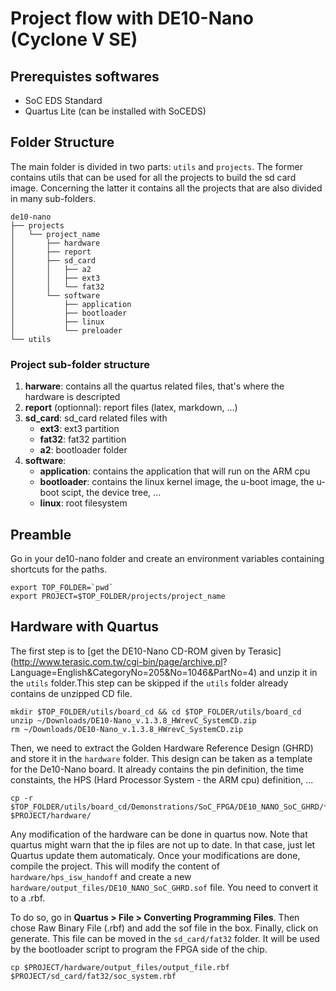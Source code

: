 # Project flow with DE10-Nano (Cyclone V SE)

## Prerequistes softwares
- SoC EDS Standard
- Quartus Lite (can be installed with SoCEDS)

## Folder Structure

The main folder is divided in two parts: `utils` and `projects`. The former contains utils that can be used for all the projects to build
the sd card image. Concerning the latter it contains all the projects that are also divided in many sub-folders.

```
de10-nano
├── projects
│   └── project_name
│       ├── hardware
│       ├── report
│       ├── sd_card
│       │   ├── a2
│       │   ├── ext3
│       │   └── fat32
│       └── software
│           ├── application
│           ├── bootloader
│           ├── linux
│           └── preloader
└── utils
```

### Project sub-folder structure

1. **harware**: contains all the quartus related files, that's where the hardware is descripted
2. **report** (optionnal): report files (latex, markdown, ...)
3. **sd_card**: sd_card related files with 
	- **ext3**: ext3 partition
	- **fat32**: fat32 partition
	- **a2**: bootloader folder
4. **software**: 
	- **application**: contains the application that will run on the ARM cpu
	- **bootloader**: contains the linux kernel image, the u-boot image, the u-boot scipt, the device tree, ...
	- **linux**: root filesystem

## Preamble

Go in your de10-nano folder and create an environment variables containing shortcuts for the paths. 

```
export TOP_FOLDER=`pwd`
export PROJECT=$TOP_FOLDER/projects/project_name
```

## Hardware with Quartus

The first step is to [get the DE10-Nano CD-ROM given by Terasic](http://www.terasic.com.tw/cgi-bin/page/archive.pl?
Language=English&CategoryNo=205&No=1046&PartNo=4) and unzip it in the `utils` folder.This step can be skipped if the `utils` 
folder already contains de unzipped CD file.

```
mkdir $TOP_FOLDER/utils/board_cd && cd $TOP_FOLDER/utils/board_cd 
unzip ~/Downloads/DE10-Nano_v.1.3.8_HWrevC_SystemCD.zip
rm ~/Downloads/DE10-Nano_v.1.3.8_HWrevC_SystemCD.zip
```

Then, we need to extract the Golden Hardware Reference Design (GHRD) and store it in the `hardware` folder. This design can be taken as a 
template for the De10-Nano board. It already contains the pin definition, the time constaints, the HPS (Hard Processor System - the ARM 
cpu) definition, ...

```
cp -r $TOP_FOLDER/utils/board_cd/Demonstrations/SoC_FPGA/DE10_NANO_SoC_GHRD/* $PROJECT/hardware/
```

Any modification of the hardware can be done in quartus now. Note that quartus might warn that the ip files are not up to date. 
In that case, just let Quartus update them automaticaly. Once your modifications are done, compile the project. This will modify 
the content of `hardware/hps_isw_handoff` and create a new `hardware/output_files/DE10_NANO_SoC_GHRD.sof` file. You need to convert 
it to a .rbf.

To do so, go in **Quartus > File > Converting Programming Files**. Then chose Raw Binary File (.rbf) and add the sof file in the box.
Finally, click on generate. This file can be moved in the `sd_card/fat32` folder. It will be used by the bootloader script to program the
FPGA side of the chip.

```
cp $PROJECT/hardware/output_files/output_file.rbf $PROJECT/sd_card/fat32/soc_system.rbf
```